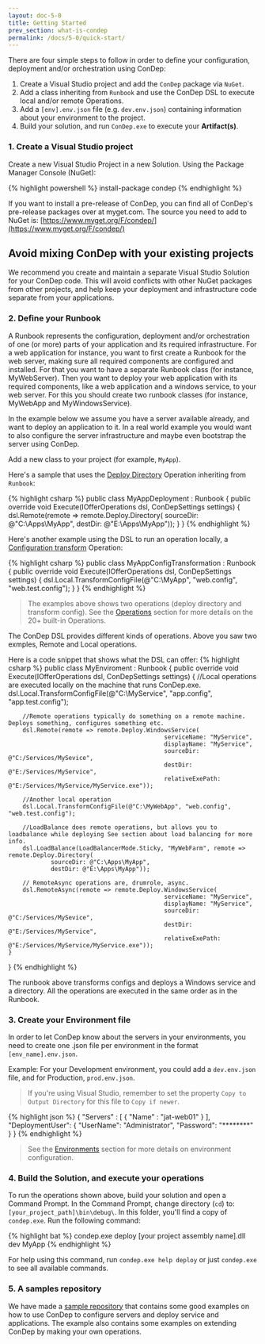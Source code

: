 ```yaml
---
layout: doc-5-0
title: Getting Started
prev_section: what-is-condep
permalink: /docs/5-0/quick-start/
---
```


There are four simple steps to follow in order to define your configuration, deployment
and/or orchestration using ConDep:

1. Create a Visual Studio project and add the `ConDep` package via `NuGet`.
2. Add a class inheriting from `Runbook` and use the ConDep DSL to execute local and/or remote Operations.
3. Add a `[env].env.json` file (e.g. `dev.env.json`) containing information about your environment to the project.
4. Build your solution, and run `ConDep.exe` to execute your **Artifact(s)**.

### 1. Create a Visual Studio project

Create a new Visual Studio Project in a new Solution. Using the Package Manager
Console (NuGet):

{% highlight powershell %}
install-package condep
{% endhighlight %}

If you want to install a pre-release of ConDep, you can find all of ConDep's pre-release
packages over at myget.com. The source you need to add to NuGet is:
[https://www.myget.org/F/condep/](https://www.myget.org/F/condep/)

<div class="note warning">
	<h2>Avoid mixing ConDep with your existing projects</h2>
  <p>
		We recommend you create and maintain a separate Visual Studio Solution for your
    ConDep code. This will avoid conflicts with other NuGet packages from other projects,
    and help keep your deployment and infrastructure code separate from your applications.
	</p>
</div>

### 2. Define your Runbook

A Runbook represents the configuration, deployment and/or orchestration of one (or more) parts
of your application and its required infrastructure. For a web application for instance,
you want to first create a Runbook for the web server, making sure all required components
are configured and installed. For that you want to have a separate Runbook class (for
instance, MyWebServer). Then you want to deploy your web application with its required
components, like a web application and a windows service, to your web server. For this you
should create two runbook classes (for instance, MyWebApp and MyWindowsService).

In the example below we assume you have a server available already, and want to deploy
an application to it. In a real world example you would want to also configure the server
infrastructure and maybe even bootstrap the server using ConDep.

Add a new class to your project (for example, `MyApp`).

Here's a sample that uses the [Deploy Directory](/docs/5-0/operations/remote/deployment/directory)
Operation inheriting from `Runbook`:

{% highlight csharp %}
public class MyAppDeployment : Runbook
{
    public override void Execute(IOfferOperations dsl, ConDepSettings settings)
    {
        dsl.Remote(remote => remote.Deploy.Directory(
                                                sourceDir: @"C:\Apps\MyApp", 
                                                destDir: @"E:\Apps\MyApp"));
    }
}
{% endhighlight %}

Here's another example using the DSL to run an operation locally, a [Configuration transform](/docs/5-0/operations/local/transform-config)
Operation:

{% highlight csharp %}
public class MyAppConfigTransformation : Runbook
{
    public override void Execute(IOfferOperations dsl, ConDepSettings settings)
    {
        dsl.Local.TransformConfigFile(@"C:\MyApp", "web.config", "web.test.config");
    }
}
{% endhighlight %}

> The examples above shows two operations (deploy directory and transform config). See the [Operations](/docs/5-0/operations) section for more details on the 20+ built-in
> Operations.

The ConDep DSL provides different kinds of operations. Above you saw two exmples, Remote and Local operations.

Here is a code snippet that shows what the DSL can offer:
{% highlight csharp %}
public class MyEnviroment : Runbook
{
    public override void Execute(IOfferOperations dsl, ConDepSettings settings)
    {
        //Local operations are executed locally on the machine that runs ConDep.exe.
        dsl.Local.TransformConfigFile(@"C:\MyService", "app.config", "app.test.config");

        //Remote operations typically do something on a remote machine. Deploys something, configures something etc.
        dsl.Remote(remote => remote.Deploy.WindowsService(
                                                serviceName: "MyService", 
                                                displayName: "MyService", 
                                                sourceDir: @"C:/Services/MySevice", 
                                                destDir: @"E:/Services/MyService",
                                                relativeExePath: @"E:/Services/MyService/MyService.exe"));

        //Another local operation                
        dsl.Local.TransformConfigFile(@"C:\MyWebApp", "web.config", "web.test.config");

        //LoadBalance does remote operations, but allows you to loadbalance while deploying See section about load balancing for more info.    
        dsl.LoadBalance(LoadBalancerMode.Sticky, "MyWebFarm", remote => remote.Deploy.Directory(
                sourceDir: @"C:\Apps\MyApp",
                destDir: @"E:\Apps\MyApp"));   

        // RemoteAsync operations are, drumrole, async.
        dsl.RemoteAsync(remote => remote.Deploy.WindowsService(
                                                serviceName: "MyService", 
                                                displayName: "MyService", 
                                                sourceDir: @"C:/Services/MySevice", 
                                                destDir: @"E:/Services/MyService",
                                                relativeExePath: @"E:/Services/MyService/MyService.exe")); 
    }
}
{% endhighlight %}

The runbook above transforms configs and deploys a Windows service and a directory. All the operations are executed in the same order as in the Runbook.

### 3. Create your Environment file

In order to let ConDep know about the servers in your environments, you need to
create one .json file per environment in the format `[env_name].env.json`.

Example: For your Development environment, you could add a `dev.env.json` file,
and for Production, `prod.env.json`.

> If you're using Visual Studio, remember to set the property `Copy to Output
> Directory` for this file to `Copy if newer`.

{% highlight json %}
{
  "Servers" :
  [
    {
      "Name" : "jat-web01"
    }
  ],
  "DeploymentUser":
  {
    "UserName": "Administrator",
    "Password": "********"
  }
}
{% endhighlight %}

> See the [Environments](/docs/3-0/environment/) section for more details on environment
> configuration.

### 4. Build the Solution, and execute your operations

To run the operations shown above, build your solution and open a Command Prompt. In
the Command Prompt, change directory (`cd`) to: `[your_project_path]\bin\debug\`. In
this folder, you'll find a copy of `condep.exe`. Run the following command:

{% highlight bat %}
condep.exe deploy [your project assembly name].dll dev MyApp
{% endhighlight %}

For help using this command, run `condep.exe help deploy` or just `condep.exe` to see
all available commands.

### 5. A samples repository

We have made a [sample repository](https://github.com/condep/condep-samples) that contains some good examples on how to use ConDep to configure servers and deploy service and applications. The example also contains some examples on extending ConDep by making your own operations.